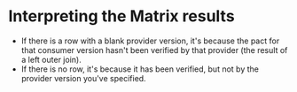 # Interpreting the Matrix results

* If there is a row with a blank provider version, it's because the pact for that consumer version hasn't been verified by that provider (the result of a left outer join).
* If there is no row, it's because it has been verified, but not by the provider version you've specified.
